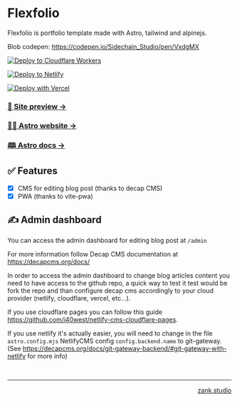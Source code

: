 # Flexfolio

Flexfolio is portfolio template made with Astro, tailwind and alpinejs.

Blob codepen: https://codepen.io/Sidechain_Studio/pen/VxdgMX

[![Deploy to Cloudflare Workers](https://deploy.workers.cloudflare.com/button)](https://deploy.workers.cloudflare.com/?url=https://github.com/zankhq/flexfolio)

[![Deploy to Netlify](https://www.netlify.com/img/deploy/button.svg)](https://app.netlify.com/start/deploy?repository=https://github.com/zankhq/flexfolio)

[![Deploy with Vercel](https://vercel.com/button)](https://vercel.com/new/clone?repository-url=https://github.com/zankhq/flexfolio)

### [🧪 Site preview →](https://flexfolio.zank.studio)

### [🧑‍🚀 Astro website →](https://astro.build/)

### [🕮 Astro docs →](https://docs.astro.build/en/getting-started/)

## ✅ Features

- [x] CMS for editing blog post (thanks to decap CMS)
- [x] PWA (thanks to vite-pwa)

## ✍️ Admin dashboard

You can access the admin dashboard for editing blog post at `/admin`

For more information follow Decap CMS documentation at https://decapcms.org/docs/

In order to access the admin dashboard to change blog articles content you need to have access to the github repo, a quick way to test it test would be fork the repo and than configure decap cms accordingly to your cloud provider (netlify, cloudflare, vercel, etc...).

If you use cloudflare pages you can follow this guide https://github.com/i40west/netlify-cms-cloudflare-pages.

If you use netlify it's actually easier, you will need to change in the file `astro.config.mjs` NetlifyCMS config `config.backend.name` to git-gateway. (See https://decapcms.org/docs/git-gateway-backend/#git-gateway-with-netlify for more info)

<br/>

---

<p align="right"><a href="https://zank.studio" target="_blank">zank.studio</p>
